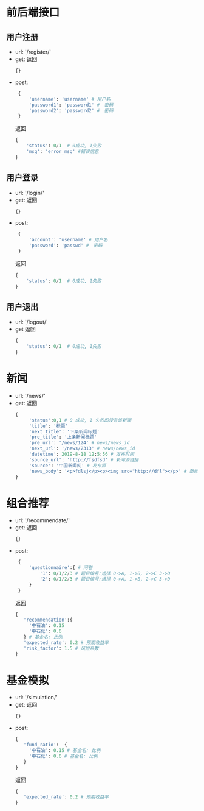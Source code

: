 # 前后端接口

## 用户注册
 - url: '/register/'
 - get:
  返回
   ```python
   {}
   ```
 - post:
   ```python
    {
        'username': 'username' # 用户名
        'password1': 'password1' #　密码
        'password2': 'password2' #　密码
    }
   ```
   返回
   ```python
   {
       'status': 0/1  # 0成功, 1失败
       'msg': 'error_msg' #错误信息
   }
   ```

## 用户登录
 - url: '/login/'
 - get:
  返回
   ```python
   {}
   ```
 - post:
   ```python
    {
        'account': 'username' # 用户名
        'password': 'passwd' #　密码
    }
   ```
   返回
   ```python
   {
       'status': 0/1  # 0成功, 1失败
   }
   ```

## 用户退出
 - url: '/logout/'
 - get
   返回
   ```python
   {
       'status': 0/1  # 0成功, 1失败
   }
   ```

# 新闻
 - url: '/news/'
 - get:
   返回
   ```python
   {  
        'status':0,1 # 0 成功, 1 失败即没有该新闻
        'title': '标题'
        'next_title': '下条新闻标题'
        'pre_title': '上条新闻标题'
        'pre_url': '/news/124' # news/news_id
        'next_url': '/news/2313' # news/news_id
        'datetime': 2019-8-18 12:5:56 # 发布时间
        'source_url': 'http://fsdfsd' # 新闻源链接
        'source': '中国新闻网' # 发布源
        'news_body': '<p>fdlsj</p><p><img src="http://dfl"></p>' # 新闻主体
   }
   ```

# 组合推荐
 - url: '/recommendate/'
 - get:
   返回
   ```python
   {}
   ```
 - post:
   ```python
    {
        'questionnaire':{ # 问卷
            '1': 0/1/2/3 # 题目编号:选择 0->A, 1->B, 2->C 3->D
            '2': 0/1/2/3 # 题目编号:选择 0->A, 1->B, 2->C 3->D
        }
    }
   ```
   返回
   ```python
   {  
      'recommendation':{
        '中石油': 0.15
        '中石化': 0.6
      } # 基金名: 比例
      'expected_rate': 0.2 # 预期收益率
      'risk_factor': 1.5 # 风险系数
   }
   ```

# 基金模拟
 - url: '/simulation/'
 - get:
   返回
   ```python
   {}
   ```
 - post:
   ```python
   {
      'fund_ratio':  {
        '中石油': 0.15 # 基金名: 比例
        '中石化': 0.6 # 基金名: 比例
      } 
   }
   ```
   返回
   ```python
   {  
      'expected_rate': 0.2 # 预期收益率
   }
   ```